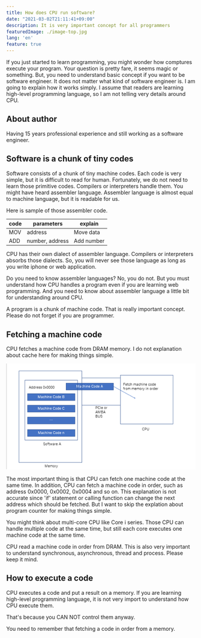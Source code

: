 ```yaml
---
title: How does CPU run software?
date: "2021-03-02T21:11:41+09:00"
description: It is very important concept for all programmers
featuredImage: ./image-top.jpg
lang: 'en'
feature: true
---
```



If you just started to learn programming, you might wonder how comptures execute your program. Your question is pretty fare, it seems magic or something. But, you need to understand basic concept if you want to be software engineer. It does not matter what kind of software engineer is. I am going to explain how it works simply. I assume that readers are learning high-level programming language, so I am not telling very details around CPU.


<h2>About author</h2>

Having 15 years professional experience and still working as a software engineer.

<h2 id="h-0">Software is a chunk of tiny codes</h2>


Software consists of a chunk of tiny machine codes. Each code is very simple, but it is difficult to read for human. Fortunately, we do not need to learn those primitive codes. Compilers or interpreters handle them. You might have heard assembler language. Assembler language is almost equal to machine language, but it is readable for us.

Here is sample of those assembler code. 

| code | parameters |explain |
| ---- | ---- | ---- |
| MOV | address | Move data |
| ADD | number, address | Add number |

CPU has their own dialect of assembler language. Compilers or interpreters absorbs those dialects. So, you will never see those language as long as you write iphone or web application.

Do you need to know assembler languages? No, you do not. But you must understand how CPU handles a program even if you are learning web programming. And you need to know about assembler language a little bit for understanding around CPU.

A program is a chunk of machine code. That is really important concept. Please do not forget if you are programmer.

<h2 id="h-1">Fetching a machine code</h2>


CPU fetches a machine code from DRAM memory. I do not explanation about cache here for making things simple.


![image](./image-cpu.png)


The most important thing is that CPU can fetch one machine code at the same time. In addition, CPU can fetch a machine code in order, such as address 0x0000, 0x0002,  0x0004 and so on. This explanation is not accurate since 'if' statement or calling function can change the next address which should be fetched. But I want to skip the explation about program counter for making things simple. 

You might think about multi-core CPU like Core i series. Those CPU can handle multiple code at the same time, but still each core executes one machine code at the same time.

CPU read a machine code in order from DRAM. This is also very important to understand synchronous, asynchronous, thread and process. Please keep it mind.



<h2 id="h-2">How to execute a code</h2>

CPU executes a code and put a result on a memory. If you are learning high-level programming language, it is not very import to understand how CPU execute them.

That's because you CAN NOT control them anyway. 

You need to remember that fetching a code in order from a memory. 





